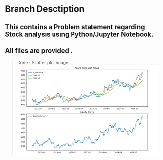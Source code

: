 # Branch Desctiption <br />
## This  contains a Problem statement regarding Stock analysis using Python/Jupyter Notebook. <br />
## All files are provided . <br />
> Code : 
> Scatter plot image: <br />
![Screenshot stock price with SMAs and equity curve](plot.png)
